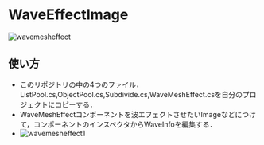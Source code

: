 # WaveEffectImage
![wavemesheffect](https://user-images.githubusercontent.com/11411789/44617578-f21c2f80-a89f-11e8-9b5b-0c19ec501a70.gif)

## 使い方
- このリポジトリの中の4つのファイル，ListPool.cs,ObjectPool.cs,Subdivide.cs,WaveMeshEffect.csを自分のプロジェクトにコピーする．
- WaveMeshEffectコンポーネントを波エフェクトさせたいImageなどにつけて，コンポーネントのインスペクタからWaveInfoを編集する．
- ![wavemesheffect1](https://user-images.githubusercontent.com/11411789/44617606-72429500-a8a0-11e8-8d8b-88db5b9ca570.png)
